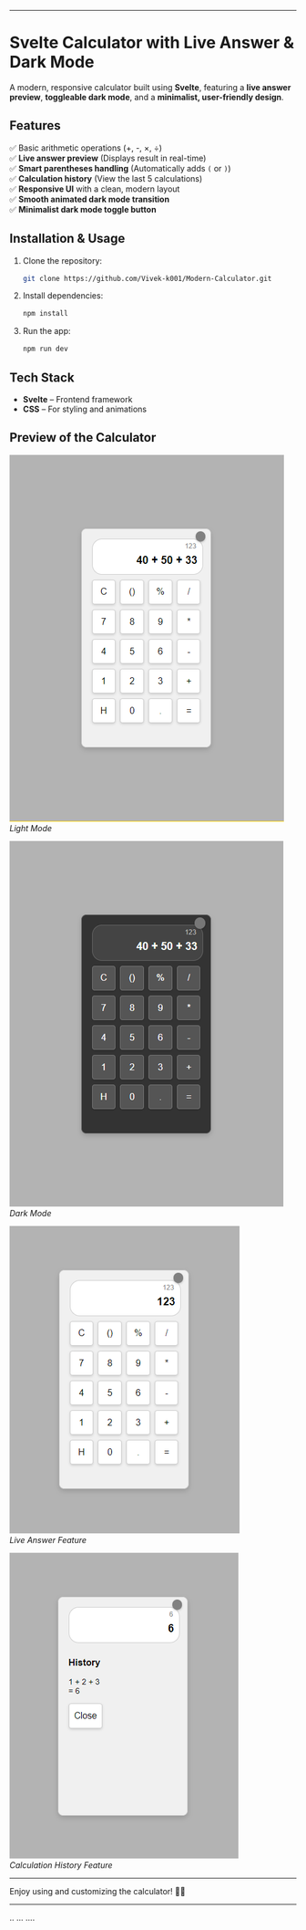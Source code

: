 ﻿
---

# Svelte Calculator with Live Answer & Dark Mode  

A modern, responsive calculator built using **Svelte**, featuring a **live answer preview**, **toggleable dark mode**, and a **minimalist, user-friendly design**.  

## Features  

✅ Basic arithmetic operations (+, -, ×, ÷)  
✅ **Live answer preview** (Displays result in real-time)  
✅ **Smart parentheses handling** (Automatically adds `(` or `)`)  
✅ **Calculation history** (View the last 5 calculations)  
✅ **Responsive UI** with a clean, modern layout  
✅ **Smooth animated dark mode transition**  
✅ **Minimalist dark mode toggle button**  

## Installation & Usage  

1. Clone the repository:  
   ```bash
   git clone https://github.com/Vivek-k001/Modern-Calculator.git
   ```  
2. Install dependencies:  
   ```bash
   npm install
   ```  
3. Run the app:  
   ```bash
   npm run dev
   ```  

## Tech Stack  

- **Svelte** – Frontend framework  
- **CSS** – For styling and animations  

## Preview of the Calculator  

![Calculator Light Mode](preview/light-mode.png)  
*Light Mode*  

![Calculator Dark Mode](preview/dark-mode.png)  
*Dark Mode*  

![Live Answer Mode](preview/live.png)  
*Live Answer Feature*  

![Show History Mode](preview/history.png)  
*Calculation History Feature*  

---

Enjoy using and customizing the calculator! 🚀🎉  

---
..
...
....